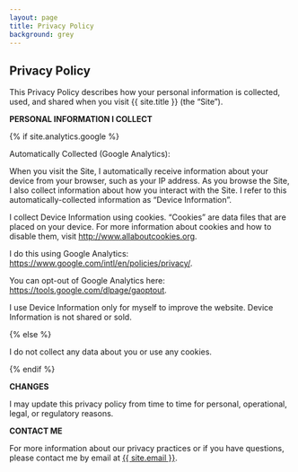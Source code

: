 ```yaml
---
layout: page
title: Privacy Policy
background: grey
---
```

<div class="col-lg-12 text-center">
	<h2 class="section-heading text-uppercase">Privacy Policy</h2>
</div>

This Privacy Policy describes how your personal information is collected, used, and shared when you visit {{ site.title }} (the “Site”).

**PERSONAL INFORMATION I COLLECT**

{% if site.analytics.google %}

Automatically Collected (Google Analytics):

When you visit the Site, I automatically receive information about your device from your browser, such as your IP address. As you browse the Site, I also collect information about how you interact with the Site. I refer to this automatically-collected information as “Device Information”.

I collect Device Information using cookies. “Cookies” are data files that are placed on your device. For more information about cookies and how to disable them, visit http://www.allaboutcookies.org.

I do this using Google Analytics: <https://www.google.com/intl/en/policies/privacy/>.

You can opt-out of Google Analytics here: <https://tools.google.com/dlpage/gaoptout>.

I use Device Information only for myself to improve the website. Device Information is not shared or sold.

{% else %}

I do not collect any data about you or use any cookies.

{% endif %}

**CHANGES**

I may update this privacy policy from time to time for personal, operational, legal, or regulatory reasons.

**CONTACT ME**

For more information about our privacy practices or if you have questions, please contact me by email at <a href="mailto:{{ site.email }}">{{ site.email }}</a>.
